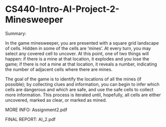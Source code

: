 # CS440-Intro-AI-Project-2-Minesweeper

Summary:

In the game minesweeper, you are presented with a square grid landscape of cells. Hidden in some of the cells are ‘mines’. At every turn, you may select any covered cell to uncover. At this point, one of two things will happen: if there is a mine at that location, it explodes and you lose the game; if there is not a mine at that location, it reveals a number, indicating the number of adjacent cells where there are mines.

The goal of the game is to identify the locations of all the mines (if possible); by collecting clues and information, you can begin to infer which cells are dangerous and which are safe, and use the safe cells to collect more information. This process is iterated until, hopefully, all cells are either uncovered, marked as clear, or marked as mined.

MORE INFO: Assignment2.pdf

FINAL REPORT: AI_2.pdf
